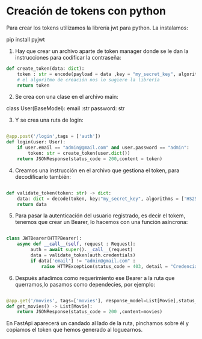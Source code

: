 # Creación de tokens con python

Para crear los tokens utilizamos la librería jwt para python.
La instalamos:

pip install pyjwt

1. Hay que crear un archivo aparte de token manager donde se le dan la instrucciones para codificar la contraseña:

```python
def create_token(data: dict):
    token : str = encode(payload = data ,key = "my_secret_key", algorithm = "HS256")
    # el algoritmo de creación nos lo sugiere la librería
    return token


```

2. Se crea con una clase en el archivo main:

class User(BaseModel):
email :str
password: str

3. Y se crea una ruta de login:

```python

@app.post('/login',tags = ['auth'])
def login(user: User):
    if user.email == "admin@gmail.com" and user.password == "admin":
        token: str = create_token(user.dict())
    return JSONResponse(status_code = 200,content = token)

```

4. Creamos una instrucción en el archivo que gestiona el token, para decodificarlo también:

```python

def validate_token(token: str) -> dict:
    data: dict = decode(token, key:"my_secret_key", algorithms = ['HS256'])
    return data

```

5. Para pasar la autenticación del usuario registrado, es decir el tokem, tenemos que crear un Bearer, lo hacemos con una función asíncrona:

```python

class JWTBearer(HTTPBearer):
    async def __call__(self, request : Request):
         auth = await super().__call__(request)
         data = validate_token(auth.credentials)
         if data['email'] != "admin@gmail.com" :
             raise HTTPException(status_code = 403, detail = "Credenciales invalidas")

```

6. Después añadimos como requerimiento ese Bearer a la ruta que querramos,lo pasamos como dependecies, por ejemplo:

```python

@app.get('/movies', tags=['movies'], response_model=List[Movie],status_code=200, dependencies =[Depends(JWTBearer())] )
def get_movies() -> List[Movie]:
    return JSONResponse(status_code = 200 ,content=movies)

```

En FastApi aparecerá un candado al lado de la ruta, pinchamos sobre él y copiamos el token que hemos generado al loguearnos.
